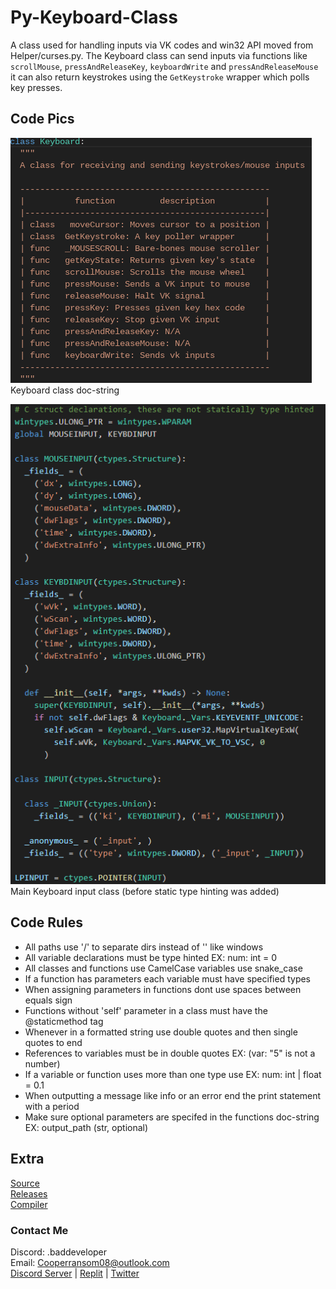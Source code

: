 # Py-Keyboard-Class
A class used for handling inputs via VK codes and win32 API moved from Helper/curses.py. The Keyboard class can send inputs via functions like `scrollMouse`, `pressAndReleaseKey`, `keyboardWrite` and `pressAndReleaseMouse` it can also return keystrokes using the `GetKeystroke` wrapper which polls key presses.


## Code Pics
![main class doc-string](ignore/keyboard-doc-string.png 'Keyboard class doc-string')  
Keyboard class doc-string

![Keyboard input class](ignore/input-class.png 'class for Keyboard input')  
Main Keyboard input class (before static type hinting was added)


## Code Rules
* All paths use '/' to separate dirs instead of '\' like windows
* All variable declarations must be type hinted EX: num: int = 0
* All classes and functions use CamelCase variables use snake_case
* If a function has parameters each variable must have specified types
* When assigning parameters in functions dont use spaces between equals sign
* Functions without 'self' parameter in a class must have the @staticmethod tag
* Whenever in a formatted string use double quotes and then single quotes to end
* References to variables must be in double quotes EX: (var: "5" is not a number)
* If a variable or function uses more than one type use EX: num: int | float = 0.1
* When outputting a message like info or an error end the print statement with a period
* Make sure optional parameters are specifed in the functions doc-string EX: output_path (str, optional)


## Extra 
[Source](https://github.com/itzCozi/Py-Keyboard-Class/blob/main/source/py_key.py)  
[Releases](https://github.com/itzCozi/Py-Keyboard-Class/releases)  
[Compiler](https://pypi.org/project/auto-py-to-exe/)  


### Contact Me
Discord: .baddeveloper  
Email: Cooperransom08@outlook.com  
[Discord Server](https://discord.gg/xGnQQGxwq2)  |  [Replit](https://replit.com/@cozi08)  |  [Twitter](https://twitter.com/ransom_cooper)